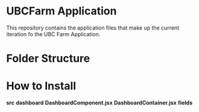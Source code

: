 # UBCFarm Application
This repository contains the application files that make up the current iteration fo the UBC Farm Application. 

# Folder Structure

# How to Install
**src**
  **dashboard**
    **DashboardComponent.jsx**
    **DashboardContainer.jsx**
  **fields**


